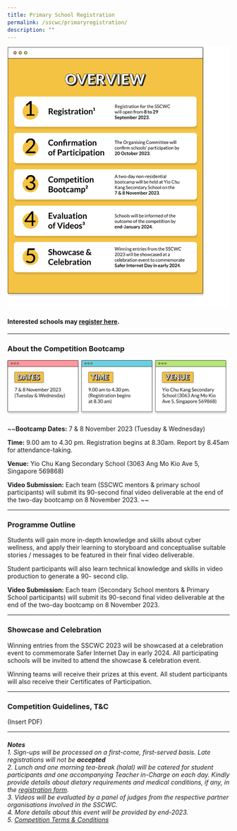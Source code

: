 ```yaml
---
title: Primary School Registration
permalink: /sscwc/primaryregistration/
description: ""
---
```

![Overview](/images/Sscwc/overview.png)
 
#### Interested schools may [register here](google.com). <br> 

---


### **About the Competition Bootcamp** 
![Bootcamp Details](/images/Sscwc/bootcamp%20details.png)

~~**Bootcamp Dates:** 7 &amp; 8 November 2023 (Tuesday &amp; Wednesday)

**Time:** 9.00 am to 4.30 pm. Registration begins at 8.30am. Report by 8.45am for attendance-taking.

**Venue:** Yio Chu Kang Secondary School (3063 Ang Mo Kio Ave 5, Singapore 569868)

**Video Submission:** Each team (SSCWC mentors &amp; primary school participants) will submit its 90-second final video deliverable at the end of the two-day bootcamp on 8 November 2023. 
~~

---

### **Programme Outline** 

Students will gain more in-depth knowledge and skills about cyber wellness, and apply their learning to storyboard and conceptualise suitable stories / messages to be featured in their final video deliverable.

Student participants will also learn technical knowledge and skills in video production to generate a 90- second clip.

**Video Submission:** Each team (Secondary School mentors &amp; Primary School participants) will submit its 90-second final video deliverable at the end of the two-day bootcamp on 8 November 2023. 

---

### **Showcase and Celebration** 
Winning entries from the SSCWC 2023 will be showcased at a celebration event to commemorate Safer Internet Day in early 2024. All participating schools will be invited to attend the showcase &amp; celebration event.

Winning teams will receive their prizes at this event. All student participants will also receive their Certificates of Participation. 

---

### **Competition Guidelines, T&amp;C** 
(Insert PDF)

---

###### **Notes** <br>1. Sign-ups will be processed on a first-come, first-served basis. Late registrations will not be **accepted**<br>2. Lunch and one morning tea-break (halal) will be catered for student participants and one accompanying Teacher in-Charge on each day. Kindly provide details about dietary requirements and medical conditions, if any, in the [registration form](google.com). <br>3. Videos will be evaluated by a panel of judges from the respective partner organisations involved in the SSCWC. <br>4. More details about this event will be provided by end-2023. <br> 5. [Competition Terms &amp; Conditions](google.com)